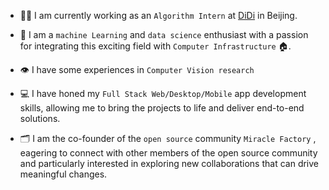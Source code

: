 * 🧑‍💻 I am currently working as an `Algorithm Intern` at [DiDi](https://www.didiglobal.com/) in Beijing.

* 🚀 I am a ```machine Learning``` and ```data science``` enthusiast with a passion for integrating this exciting field with ```Computer Infrastructure``` 🏠. 
* 👁️ I have some experiences in ```Computer Vision research``` 

* 💻 I have honed my ```Full Stack Web/Desktop/Mobile``` app development skills, allowing me to bring the projects to life and deliver end-to-end solutions.

* 🗂️ I am the co-founder of the ```open source``` community ```Miracle Factory``` , eagering to connect with other members of the open source community and particularly interested in exploring new collaborations that can drive meaningful changes. 





